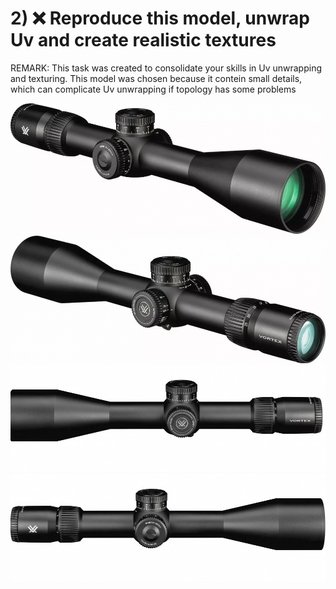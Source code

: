 # 2) ❌ Reproduce this model, unwrap Uv and create realistic textures
REMARK: 
This task was created to consolidate your skills in Uv unwrapping and texturing. This model was chosen because it contein small details, which can complicate Uv unwrapping if topology has some problems 

![scope_1](/curriculum/reproduce/vertex_venum_scope_model/scope_1.jpg)
![scope_2](/curriculum/reproduce/vertex_venum_scope_model/scope_2.jpg)
![scope_3](/curriculum/reproduce/vertex_venum_scope_model/scope_3.jpg)
![scope_4](/curriculum/reproduce/vertex_venum_scope_model/scope_4.jpg)

